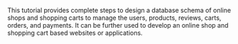 This tutorial provides complete steps to design a database schema of online shops and shopping carts to manage the users, products, reviews, carts, orders, and payments. It can be further used to develop an online shop and shopping cart based websites or applications.
